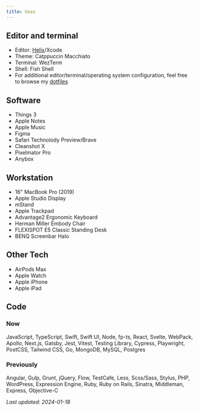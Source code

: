 ```yaml
---
title: Uses
---
```


## Editor and terminal

- Editor: [Helix](https://helix-editor.com)/Xcode
- Theme: Catppuccin Macchiato
- Terminal: WezTerm
- Shell: Fish Shell
- For additional editor/terminal/operating system configuration, feel free to
  browse my [dotfiles](https://github.com/devinschulz/dotfiles)

## Software

- Things 3
- Apple Notes
- Apple Music
- Figma
- Safari Technolody Preview/Brave
- Cleanshot X
- Pixelmator Pro
- Anybox

## Workstation

- 16" MacBook Pro (2019)
- Apple Studio Display
- mStand
- Apple Trackpad
- Advantage2 Ergonomic Keyboard
- Herman Miller Embody Chair
- FLEXISPOT E5 Classic Standing Desk
- BENQ Screenbar Halo

## Other Tech

- AirPods Max
- Apple Watch
- Apple iPhone
- Apple iPad

## Code

### Now

JavaScript, TypeScript, Swift, Swift UI, Node, fp-ts, React, Svelte, WebPack, Apollo, Next.js,
Gatsby, Jest, Vitest, Testing Library, Cypress, Playwright, PostCSS, Tailwind
CSS, Go, MongoDB, MySQL, Postgres

### Previously

Angular, Gulp, Grunt, jQuery, Flow, TestCafe, Less, Scss/Sass, Stylus, PHP,
WordPress, Expression Engine, Ruby, Ruby on Rails, Sinatra, Middleman, Express, Objective-C

_Last updated: 2024-01-18_
